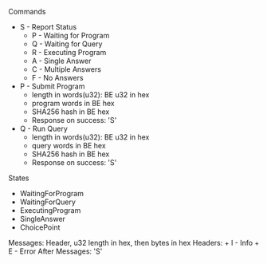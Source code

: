 Commands
+ S - Report Status
  + P - Waiting for Program
  + Q - Waiting for Query
  + R - Executing Program
  + A - Single Answer
  + C - Multiple Answers
  + F - No Answers
+ P - Submit Program
  + length in words(u32): BE u32 in hex
  + program words in BE hex
  + SHA256 hash in BE hex
  + Response on success: 'S'
+ Q - Run Query
  + length in words(u32): BE u32 in hex
  + query words in BE hex
  + SHA256 hash in BE hex
  + Response on success: 'S'

States
+ WaitingForProgram
+ WaitingForQuery
+ ExecutingProgram
+ SingleAnswer
+ ChoicePoint

Messages:
    Header, u32 length in hex, then bytes in hex
    Headers:
        + I - Info
        + E - Error
    After Messages: 'S'
